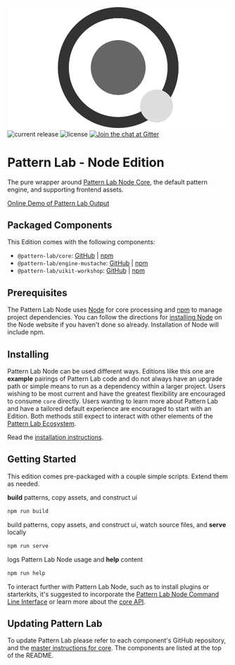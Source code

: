 ![Pattern Lab Logo](https://github.com/pattern-lab/patternlab-node/raw/master/patternlab.png 'Pattern Lab Logo')
![current release](https://img.shields.io/npm/v/@pattern-lab/edition-node.svg)
![license](https://img.shields.io/github/license/pattern-lab/edition-node.svg)
[![Join the chat at Gitter](https://badges.gitter.im/pattern-lab/node.svg)](https://gitter.im/pattern-lab/node)

# Pattern Lab - Node Edition

The pure wrapper around [Pattern Lab Node Core](https://github.com/pattern-lab/patternlab-node/tree/master/packages/core), the default pattern engine, and supporting frontend assets.

[Online Demo of Pattern Lab Output](http://demo.patternlab.io/)

## Packaged Components

This Edition comes with the following components:

* `@pattern-lab/core`: [GitHub](https://github.com/pattern-lab/patternlab-node/tree/master/packages/core) | [npm](https://www.npmjs.com/package/@pattern-lab/core)
* `@pattern-lab/engine-mustache`: [GitHub](https://github.com/pattern-lab/tree/master/packages/engine-mustache) | [npm](https://www.npmjs.com/package/@pattern-lab/engine-mustache)
* `@pattern-lab/uikit-workshop`: [GitHub](https://github.com/pattern-lab/tree/master/packages/uikit-workshop) | [npm](https://www.npmjs.com/package/@pattern-lab/uikit-workshop)

## Prerequisites

The Pattern Lab Node uses [Node](https://nodejs.org) for core processing and [npm](https://www.npmjs.com/) to manage project dependencies. You can follow the directions for [installing Node](https://nodejs.org/en/download/) on the Node website if you haven't done so already. Installation of Node will include npm.

## Installing

Pattern Lab Node can be used different ways. Editions lilke this one are **example** pairings of Pattern Lab code and do not always have an upgrade path or simple means to run as a dependency within a larger project. Users wishing to be most current and have the greatest flexibility are encouraged to consume `core` directly. Users wanting to learn more about Pattern Lab and have a tailored default experience are encouraged to start with an Edition. Both methods still expect to interact with other elements of the [Pattern Lab Ecosystem](https://github.com/pattern-lab/patternlab-node/tree/master/packages/core#ecosystem).

Read the [installation instructions](https://github.com/pattern-lab/patternlab-node/tree/master#installation).

## Getting Started

This edition comes pre-packaged with a couple simple scripts. Extend them as needed.

**build** patterns, copy assets, and construct ui

``` bash
npm run build
```

build patterns, copy assets, and construct ui, watch source files, and **serve** locally

``` bash
npm run serve
```

logs Pattern Lab Node usage and **help** content

``` bash
npm run help
```

To interact further with Pattern Lab Node, such as to install plugins or starterkits, it's suggested to incorporate the [Pattern Lab Node Command Line Interface](https://github.com/pattern-lab/patternlab-node/tree/master/packages/cli) or learn more about the [core API](https://github.com/pattern-lab/patternlab-node/tree/master/packages/core#usage).

## Updating Pattern Lab

To update Pattern Lab please refer to each component's GitHub repository, and the [master instructions for core](https://github.com/pattern-lab/patternlab-node/wiki/Upgrading). The components are listed at the top of the README.
